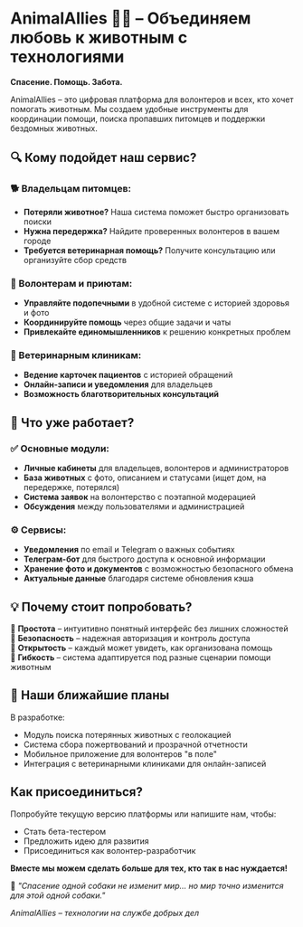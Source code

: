 # AnimalAllies 🤝🐾 – Объединяем любовь к животным с технологиями  

**Спасение. Помощь. Забота.**  

AnimalAllies – это цифровая платформа для волонтеров и всех, кто хочет помогать животным. Мы создаем удобные инструменты для координации помощи, поиска пропавших питомцев и поддержки бездомных животных.  

## 🔍 Кому подойдет наш сервис?  

### 🐕 Владельцам питомцев:  
- **Потеряли животное?** Наша система поможет быстро организовать поиски  
- **Нужна передержка?** Найдите проверенных волонтеров в вашем городе  
- **Требуется ветеринарная помощь?** Получите консультацию или организуйте сбор средств  

### 🙋 Волонтерам и приютам:  
- **Управляйте подопечными** в удобной системе с историей здоровья и фото  
- **Координируйте помощь** через общие задачи и чаты  
- **Привлекайте единомышленников** к решению конкретных проблем  

### 🏥 Ветеринарным клиникам:  
- **Ведение карточек пациентов** с историей обращений  
- **Онлайн-записи и уведомления** для владельцев  
- **Возможность благотворительных консультаций**  

## 🚀 Что уже работает?  

### ✅ Основные модули:  
- **Личные кабинеты** для владельцев, волонтеров и администраторов  
- **База животных** с фото, описанием и статусами (ищет дом, на передержке, потерялся)  
- **Система заявок** на волонтерство с поэтапной модерацией  
- **Обсуждения** между пользователями и администрацией  

### ⚙️ Сервисы:  
- **Уведомления** по email и Telegram о важных событиях  
- **Телеграм-бот** для быстрого доступа к основной информации  
- **Хранение фото и документов** с возможностью безопасного обмена  
- **Актуальные данные** благодаря системе обновления кэша  

## 💡 Почему стоит попробовать?  

🔹 **Простота** – интуитивно понятный интерфейс без лишних сложностей  
🔹 **Безопасность** – надежная авторизация и контроль доступа  
🔹 **Открытость** – каждый может увидеть, как организована помощь  
🔹 **Гибкость** – система адаптируется под разные сценарии помощи животным  

## 🌱 Наши ближайшие планы  

В разработке:  
- Модуль поиска потерянных животных с геолокацией  
- Система сбора пожертвований и прозрачной отчетности  
- Мобильное приложение для волонтеров "в поле"  
- Интеграция с ветеринарными клиниками для онлайн-записей  

## Как присоединиться?  

Попробуйте текущую версию платформы или напишите нам, чтобы:  
- Стать бета-тестером  
- Предложить идею для развития  
- Присоединиться как волонтер-разработчик  

**Вместе мы можем сделать больше для тех, кто так в нас нуждается!**  

🐶 *"Спасение одной собаки не изменит мир... но мир точно изменится для этой одной собаки."*  

*AnimalAllies – технологии на службе добрых дел*
